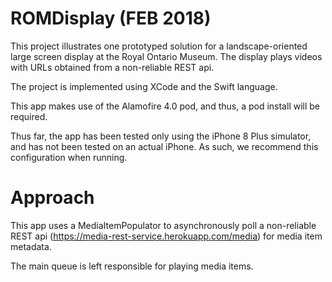 # ROMDisplay (FEB 2018)

This project illustrates one prototyped solution for a landscape-oriented large screen display at the Royal Ontario Museum.  The display plays videos with URLs obtained from a non-reliable REST api.

The project is implemented using XCode and the Swift language.

This app makes use of the Alamofire 4.0 pod, and thus, a pod install will be required.

Thus far, the app has been tested only using the iPhone 8 Plus simulator, and has not been tested on an actual iPhone. As such, we recommend this configuration when running.

# Approach

This app uses a MediaItemPopulator to asynchronously poll a non-reliable REST api (https://media-rest-service.herokuapp.com/media) for media item metadata.

The main queue is left responsible for playing media items.
